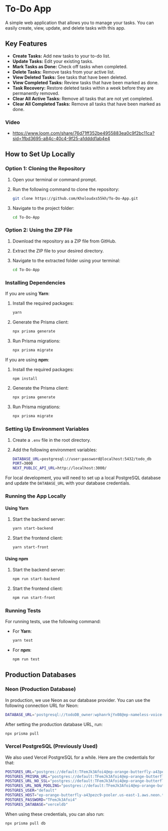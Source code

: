 # To-Do App

A simple web application that allows you to manage your tasks. You can easily create, view, update, and delete tasks with this app.

## Key Features

- **Create Tasks:** Add new tasks to your to-do list.
- **Update Tasks:** Edit your existing tasks.
- **Mark Tasks as Done:** Check off tasks when completed.
- **Delete Tasks:** Remove tasks from your active list.
- **View Deleted Tasks:** See tasks that have been deleted.
- **View Completed Tasks:** Review tasks that have been marked as done.
- **Task Recovery:** Restore deleted tasks within a week before they are permanently removed.
- **Clear All Active Tasks:** Remove all tasks that are not yet completed.
- **Clear All Completed Tasks:** Remove all tasks that have been marked as done.

### Video

- <https://www.loom.com/share/76d71ff352be4955883ea0c9f2bc11ca?sid=1fbd3695-a84c-40c4-9f25-a1dddd1ab4e4>

## How to Set Up Locally

### Option 1: Cloning the Repository

1. Open your terminal or command prompt.
2. Run the following command to clone the repository:

   ```bash
   git clone https://github.com/Kholoudxs55kh/To-Do-App.git
   ```

3. Navigate to the project folder:

   ```bash
   cd To-Do-App
   ```

### Option 2: Using the ZIP File

1. Download the repository as a ZIP file from GitHub.
2. Extract the ZIP file to your desired directory.
3. Navigate to the extracted folder using your terminal:

   ```bash
   cd To-Do-App
   ```

### Installing Dependencies

If you are using **Yarn**:

1. Install the required packages:

   ```bash
   yarn
   ```

2. Generate the Prisma client:

   ```bash
   npx prisma generate
   ```

3. Run Prisma migrations:

   ```bash
   npx prisma migrate
   ```

If you are using **npm**:

1. Install the required packages:

   ```bash
   npm install
   ```

2. Generate the Prisma client:

   ```bash
   npx prisma generate
   ```

3. Run Prisma migrations:

   ```bash
   npx prisma migrate
   ```

### Setting Up Environment Variables

1. Create a `.env` file in the root directory.
2. Add the following environment variables:

   ```bash
   DATABASE_URL=postgresql://user:password@localhost:5432/todo_db
   PORT=3000
   NEXT_PUBLIC_API_URL=http://localhost:3000/
   ```

For local development, you will need to set up a local PostgreSQL database and update the `DATABASE_URL` with your database credentials.

### Running the App Locally

#### Using **Yarn**

1. Start the backend server:

   ```bash
   yarn start-backend
   ```

2. Start the frontend client:

   ```bash
   yarn start-front
   ```

#### Using **npm**

1. Start the backend server:

   ```bash
   npm run start-backend
   ```

2. Start the frontend client:

   ```bash
   npm run start-front
   ```

### Running Tests

For running tests, use the following command:

- For **Yarn**:

  ```bash
  yarn test
  ```

- For **npm**:

  ```bash
  npm run test
  ```

## Production Databases

### Neon (Production Database)

In production, we use Neon as our database provider. You can use the following connection URL for Neon:

```bash
DATABASE_URL='postgresql://todoDB_owner:wphanrkjYx08@ep-nameless-voice-a58sxage.us-east-2.aws.neon.tech/todoDB?sslmode=require'
```

After setting the production database URL, run:

```bash
npx prisma pull
```

### Vercel PostgreSQL (Previously Used)

We also used Vercel PostgreSQL for a while. Here are the credentials for that:

```bash
POSTGRES_URL="postgres://default:TFemJk3Afoi4@ep-orange-butterfly-a43pezc9-pooler.us-east-1.aws.neon.tech:5432/verceldb?sslmode=require"
POSTGRES_PRISMA_URL="postgres://default:TFemJk3Afoi4@ep-orange-butterfly-a43pezc9-pooler.us-east-1.aws.neon.tech:5432/verceldb?sslmode=require&pgbouncer=true&connect_timeout=15"
POSTGRES_URL_NO_SSL="postgres://default:TFemJk3Afoi4@ep-orange-butterfly-a43pezc9-pooler.us-east-1.aws.neon.tech:5432/verceldb"
POSTGRES_URL_NON_POOLING="postgres://default:TFemJk3Afoi4@ep-orange-butterfly-a43pezc9.us-east-1.aws.neon.tech:5432/verceldb?sslmode=require"
POSTGRES_USER="default"
POSTGRES_HOST="ep-orange-butterfly-a43pezc9-pooler.us-east-1.aws.neon.tech"
POSTGRES_PASSWORD="TFemJk3Afoi4"
POSTGRES_DATABASE="verceldb"
```

When using these credentials, you can also run:

```bash
npx prisma pull db
```
